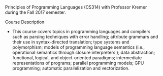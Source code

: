Principles of Programming Languages (CS314) with Professor Kremer during the Fall 2017 semester.

Course Description
- This course covers topics in programming languages and compilers such as parsing techniques with error handling; attribute grammars and their use in syntax-directed translation; type systems and polymorphism; models of programming language semantics (i.e., operational semantics through closure interpreters ); data abstraction; functional, logical, and object-oriented paradigms; intermediate representations of programs; parallel programming models; GPU programming; automatic parallelization and vectorization.
